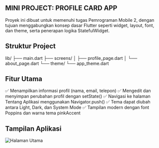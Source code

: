## MINI PROJECT: PROFILE CARD APP
Proyek ini dibuat untuk memenuhi tugas Pemrograman Mobile 2, dengan tujuan menggabungkan konsep dasar Flutter seperti widget, layout, font, dan theme, serta penerapan logika StatefulWidget.

## Struktur Project
lib/
 ├── main.dart
 ├── screens/
 │    ├── profile_page.dart
 │    └── about_page.dart
 └── theme/
      └── app_theme.dart

## Fitur Utama
✅ Menampilkan informasi profil (nama, email, telepon)
✅ Mengedit dan menyimpan perubahan profil dengan setState()
✅ Navigasi ke halaman Tentang Aplikasi menggunakan Navigator.push()
✅ Tema dapat diubah antara Light, Dark, dan System Mode
✅ Tampilan modern dengan font Poppins dan warna tema pinkAccent

## Tampilan Aplikasi

![Halaman Utama](https://github.com/GindaAzahra/mini_project_penmob2/blob/main/assets/S1.png)

